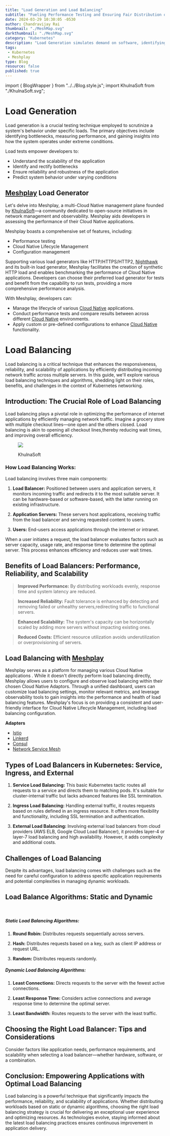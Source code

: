 ```yaml
---
title: "Load Generation and Load Balancing"
subtitle: "Fueling Performance Testing and Ensuring Fair Distribution of Workload"
date: 2024-03-29 10:30:05 -0530
author: Chandravijay Rai
thumbnail: "./MeshMap.svg"
darkthumbnail: "./MeshMap.svg"
category: "Kubernetes"
description: "Load Generation simulates demand on software, identifying capacity and bottlenecks and Load Balancing distributes workloads across resources, preventing overload and enhancing performance."
tags:
 - Kubernetes
 - Meshplay
type: Blog
resource: false 
published: true
---
```


import { BlogWrapper } from "../../Blog.style.js";
import KhulnaSoft from "./KhulnaSoft.svg";

<BlogWrapper>

# Load Generation

Load generation is a crucial testing technique employed to scrutinize a system's behavior under specific loads. The primary objectives include identifying bottlenecks, measuring performance, and gaining insights into how the system operates under extreme conditions.

Load tests empower developers to:

- Understand the scalability of the application
- Identify and rectify bottlenecks
- Ensure reliability and robustness of the application
- Predict system behavior under varying conditions

## [Meshplay](https://meshplay.khulnasoft.com/) Load Generator

Let's delve into Meshplay, a multi-Cloud Native management plane founded by [KhulnaSoft](https://khulnasoft.com/)—a community dedicated to open-source initiatives in network management and observability. Meshplay aids developers in assessing the performance of their Cloud Native applications.

 Meshplay boasts a comprehensive set of features, including:

- Performance testing
- Cloud Native Lifecycle Management
- Configuration management

Supporting various load generators like HTTP/HTTPS/HTTP2, [Nighthawk](https://khulnasoft.com/projects/nighthawk) and its built-in load generator, Meshplay facilitates the creation of synthetic HTTP load and enables benchmarking the performance of Cloud Native applications.
Developers can choose their preferred load generator for tests and benefit from the capability to run tests, providing a more comprehensive performance analysis.

With Meshplay, developers can:

- Manage the lifecycle of various [Cloud Native](https://play.meshplay.khulnasoft.com/) applications.
- Conduct performance tests and compare results between across different [Cloud Native](https://play.meshplay.khulnasoft.com/) environments.
- Apply custom or pre-defined configurations to enhance [Cloud Native](https://play.meshplay.khulnasoft.com/) functionality.


# Load Balancing  

Load balancing is a critical technique that enhances the responsiveness, reliability, and scalability of applications by efficiently distributing incoming network traffic across multiple servers. In this guide, we'll explore various load balancing techniques and algorithms, shedding light on their roles, benefits, and challenges in the context of Kubernetes networking.

## Introduction: The Crucial Role of Load Balancing

Load balancing plays a pivotal role in optimizing the performance of internet applications by efficiently managing network traffic. Imagine a grocery store with multiple checkout lines—one open and the others closed. Load balancing is akin to opening all checkout lines,thereby reducing wait times, and improving overall efficiency.
<br/>

 <figure class="imgWithCaption fig-right">
    <img src={KhulnaSoft} />
    <figcaption>
    <p>KhulnaSoft</p>
    </figcaption>
 </figure>

### How Load Balancing Works:

Load balancing involves three main components:

1. **Load Balancer:** Positioned between users and application servers, it monitors incoming traffic and redirects it to the most suitable server. It can be hardware-based or software-based, with the latter running on existing infrastructure.

2. **Application Servers:** These servers host applications, receiving traffic from the load balancer and serving requested content to users.

3. **Users:** End-users access applications through the internet or intranet.

When a user initiates a request, the load balancer evaluates factors such as server capacity, usage rate, and response time to determine the optimal server. This process enhances efficiency and reduces user wait times.

## Benefits of Load Balancers: Performance, Reliability, and Scalability

 > **Improved Performance:** By distributing workloads evenly, response time and system latency are reduced.
  
 > **Increased Reliability:** Fault tolerance is enhanced by detecting and removing failed or unhealthy servers,redirecting traffic to functional servers. 

 >  **Enhanced Scalability:** The system's capacity can be horizontally scaled by adding more servers without impacting existing ones.

 > **Reduced Costs:** Efficient resource utilization avoids underutilization or overprovisioning of servers.

## Load Balancing with [Meshplay](https://meshplay.khulnasoft.com/)
    
Meshplay  serves as a platform for managing various Cloud Native applications . While it doesn't directly perform load balancing directly, Meshplay allows users to configure and observe load balancing within their chosen Cloud Native Adaptors. Through a unified dashboard, users can customize load balancing settings, monitor relevant metrics, and leverage observability tools to gain insights into the performance and health of load balancing features. Meshplay's focus is on providing a consistent and user-friendly interface for Cloud Native Lifecycle Management, including load balancing configuration.

**Adapters**

  - [Istio](https://docs.meshplay.khulnasoft.com/service-meshes/adapters/istio)
  - [Linkerd](https://docs.meshplay.khulnasoft.com/service-meshes/adapters/linkerd)
  - [Consul](https://docs.meshplay.khulnasoft.com/service-meshes/adapters/consul)
  -	[Network Service Mesh](https://docs.meshplay.khulnasoft.com/service-meshes/adapters/nsm)


## Types of Load Balancers in Kubernetes: Service, Ingress, and External

1. **Service Load Balancing:** This basic Kubernetes tactic routes all requests to a service and directs them to matching pods. It's suitable for cluster-internal traffic but lacks advanced features like SSL termination.

2. **Ingress Load Balancing:** Handling external traffic, it routes requests based on rules defined in an ingress resource. It offers more flexibility and functionality, including SSL termination and authentication.

3. **External Load Balancing:** Involving external load balancers from cloud providers (AWS ELB, Google Cloud Load Balancer), it provides layer-4 or layer-7 load balancing and high availability. However, it adds complexity and additional costs.

## Challenges of Load Balancing

Despite its advantages, load balancing comes with challenges such as the need for careful configuration to address specific application requirements and potential complexities in managing dynamic workloads.


## Load Balance Algorithms: Static and Dynamic
 <br/>

##### Static Load Balancing Algorithms:

1. **Round Robin:** Distributes requests sequentially across servers.
  
2. **Hash:** Distributes requests based on a key, such as client IP address or request URL.
  
3. **Random:** Distributes requests randomly.

##### Dynamic Load Balancing Algorithms:

1. **Least Connections:** Directs requests to the server with the fewest active connections.

2. **Least Response Time:** Considers active connections and average response time to determine the optimal server.

3. **Least Bandwidth:** Routes requests to the server with the least traffic.

## Choosing the Right Load Balancer: Tips and Considerations

Consider factors like application needs, performance requirements, and scalability when selecting a load balancer—whether hardware, software, or a combination.
<br/>

## Conclusion: Empowering Applications with Optimal Load Balancing

Load balancing is a powerful technique that significantly impacts the performance, reliability, and scalability of applications. Whether distributing workloads based on static or dynamic algorithms, choosing the right load balancing strategy is crucial for delivering an exceptional user experience and optimizing resources. As technologies evolve, staying informed about the latest load balancing practices ensures continuous improvement in application delivery.

</BlogWrapper>
